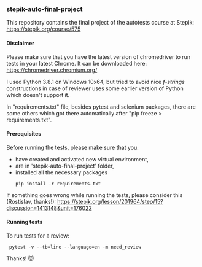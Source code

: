 ### stepik-auto-final-project

This repository contains the final project of the autotests course at Stepik:
https://stepik.org/course/575

#### Disclaimer

Please make sure that you have the latest version of chromedriver to run tests in your latest Chrome. 
It can be downloaded here: https://chromedriver.chromium.org/

I used Python 3.8.1 on Windows 10x64, but tried to avoid nice *f-strings* constructions in case of reviewer uses some earlier version of Python which doesn't support it.

In "requirements.txt" file, besides pytest and selenium packages, there are some others which got there automatically after "pip freeze > requirements.txt".

#### Prerequisites

Before running the tests, please make sure that you:
- have created and activated new virtual environment, 
- are in 'stepik-auto-final-project' folder,
- installed all the necessary packages 
    ```
    pip install -r requirements.txt
    ```

If something goes wrong while running the tests, please consider this (Rostislav, thanks!):
https://stepik.org/lesson/201964/step/15?discussion=1413148&unit=176022

#### Running tests

To run tests for a review:
```
 pytest -v --tb=line --language=en -m need_review
```

Thanks! :cat:
